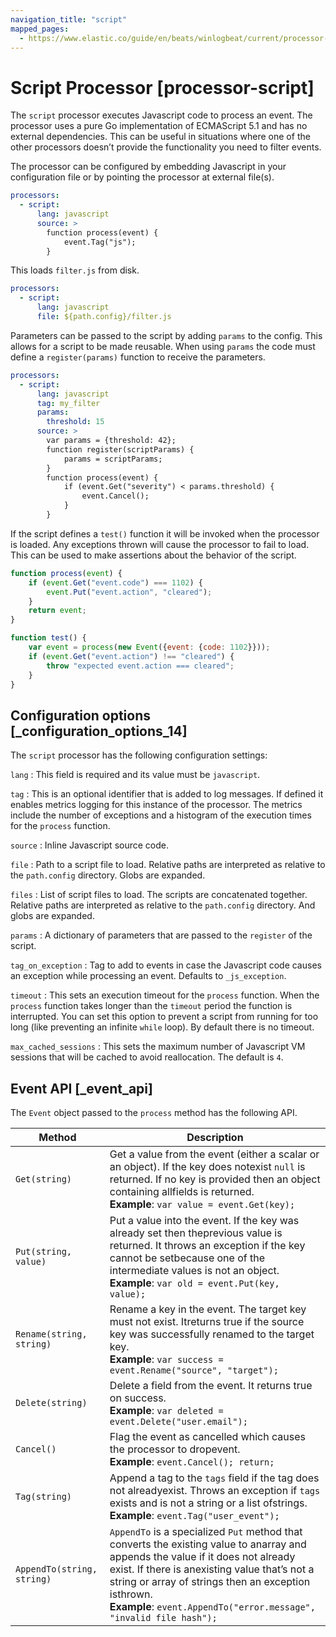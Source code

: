 ```yaml
---
navigation_title: "script"
mapped_pages:
  - https://www.elastic.co/guide/en/beats/winlogbeat/current/processor-script.html
---
```


# Script Processor [processor-script]


The `script` processor executes Javascript code to process an event. The processor uses a pure Go implementation of ECMAScript 5.1 and has no external dependencies. This can be useful in situations where one of the other processors doesn’t provide the functionality you need to filter events.

The processor can be configured by embedding Javascript in your configuration file or by pointing the processor at external file(s).

```yaml
processors:
  - script:
      lang: javascript
      source: >
        function process(event) {
            event.Tag("js");
        }
```

This loads `filter.js` from disk.

```yaml
processors:
  - script:
      lang: javascript
      file: ${path.config}/filter.js
```

Parameters can be passed to the script by adding `params` to the config. This allows for a script to be made reusable. When using `params` the code must define a `register(params)` function to receive the parameters.

```yaml
processors:
  - script:
      lang: javascript
      tag: my_filter
      params:
        threshold: 15
      source: >
        var params = {threshold: 42};
        function register(scriptParams) {
            params = scriptParams;
        }
        function process(event) {
            if (event.Get("severity") < params.threshold) {
                event.Cancel();
            }
        }
```

If the script defines a `test()` function it will be invoked when the processor is loaded. Any exceptions thrown will cause the processor to fail to load. This can be used to make assertions about the behavior of the script.

```javascript
function process(event) {
    if (event.Get("event.code") === 1102) {
        event.Put("event.action", "cleared");
    }
    return event;
}

function test() {
    var event = process(new Event({event: {code: 1102}}));
    if (event.Get("event.action") !== "cleared") {
        throw "expected event.action === cleared";
    }
}
```


## Configuration options [_configuration_options_14]

The `script` processor has the following configuration settings:

`lang`
:   This field is required and its value must be `javascript`.

`tag`
:   This is an optional identifier that is added to log messages. If defined it enables metrics logging for this instance of the processor. The metrics include the number of exceptions and a histogram of the execution times for the `process` function.

`source`
:   Inline Javascript source code.

`file`
:   Path to a script file to load. Relative paths are interpreted as relative to the `path.config` directory. Globs are expanded.

`files`
:   List of script files to load. The scripts are concatenated together. Relative paths are interpreted as relative to the `path.config` directory. And globs are expanded.

`params`
:   A dictionary of parameters that are passed to the `register` of the script.

`tag_on_exception`
:   Tag to add to events in case the Javascript code causes an exception while processing an event. Defaults to `_js_exception`.

`timeout`
:   This sets an execution timeout for the `process` function. When the `process` function takes longer than the `timeout` period the function is interrupted. You can set this option to prevent a script from running for too long (like preventing an infinite `while` loop). By default there is no timeout.

`max_cached_sessions`
:   This sets the maximum number of Javascript VM sessions that will be cached to avoid reallocation. The default is `4`.


## Event API [_event_api]

The `Event` object passed to the `process` method has the following API.

| Method | Description |
| --- | --- |
| `Get(string)` | Get a value from the event (either a scalar or an object). If the key does notexist `null` is returned. If no key is provided then an object containing allfields is returned.<br>**Example**: `var value = event.Get(key);` |
| `Put(string, value)` | Put a value into the event. If the key was already set then theprevious value is returned. It throws an exception if the key cannot be setbecause one of the intermediate values is not an object.<br>**Example**: `var old = event.Put(key, value);` |
| `Rename(string, string)` | Rename a key in the event. The target key must not exist. Itreturns true if the source key was successfully renamed to the target key.<br>**Example**: `var success = event.Rename("source", "target");` |
| `Delete(string)` | Delete a field from the event. It returns true on success.<br>**Example**: `var deleted = event.Delete("user.email");` |
| `Cancel()` | Flag the event as cancelled which causes the processor to dropevent.<br>**Example**: `event.Cancel(); return;` |
| `Tag(string)` | Append a tag to the `tags` field if the tag does not alreadyexist. Throws an exception if `tags` exists and is not a string or a list ofstrings.<br>**Example**: `event.Tag("user_event");` |
| `AppendTo(string, string)` | `AppendTo` is a specialized `Put` method that converts the existing value to anarray and appends the value if it does not already exist. If there is anexisting value that’s not a string or array of strings then an exception isthrown.<br>**Example**: `event.AppendTo("error.message", "invalid file hash");` |

